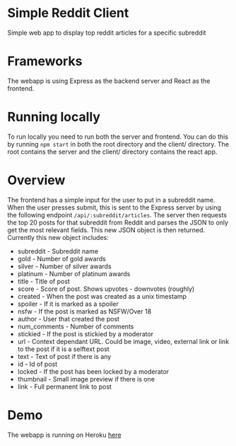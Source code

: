 # Simple Reddit Client
Simple web app to display top reddit articles for a specific subreddit

# Frameworks
The webapp is using Express as the backend server and React as the frontend.

# Running locally
To run locally you need to run both the server and frontend. You can do this by running `npm start` in both the root directory and the client/ directory. The root contains the server and the client/ directory contains the react app.

# Overview
The frontend has a simple input for the user to put in a subreddit name. When the user presses submit, this is sent to the Express server by using the following endpoint `/api/:subreddit/articles`. The server then requests the top 20 posts for that subreddit from Reddit and parses the JSON to only get the most relevant fields. This new JSON object is then returned. 
Currently this new object includes:

* subreddit - Subreddit name
* gold - Number of gold awards
* silver - Number of silver awards
* platinum - Number of platinum awards
* title - Title of post
* score - Score of post. Shows upvotes - downvotes (roughly)
* created - When the post was created as a unix timestamp
* spoiler - If it is marked as a spoiler
* nsfw - If the post is marked as NSFW/Over 18
* author - User that created the post
* num\_comments - Number of comments
* stickied - If the post is stickied by a moderator
* url - Context dependant URL. Could be image, video, external link or link to the post if it is a selftext post
* text - Text of post if there is any
* id - Id of post
* locked - If the post has been locked by a moderator
* thumbnail - Small image preview if there is one
* link - Full permanent link to post

# Demo
The webapp is running on Heroku [here](https://cisco-webapp.herokuapp.com/)
